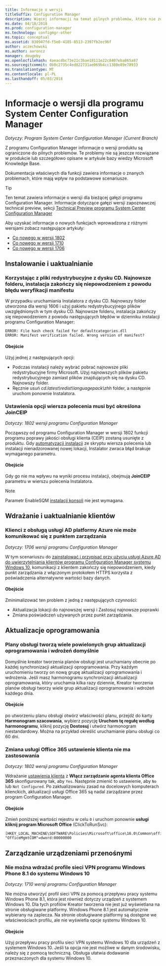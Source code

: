 ```yaml
---
title: Informacje o wersji
titleSuffix: Configuration Manager
description: Więcej informacji na temat pilnych problemów, które nie zostały jeszcze rozwiązane w produkcie lub omówione w artykule bazy wiedzy Microsoft Knowledge Base.
ms.date: 04/18/2018
ms.prod: configuration-manager
ms.technology: configmgr-other
ms.topic: conceptual
ms.assetid: 030947fd-f5e0-4185-8513-2397fb2ec96f
author: aczechowski
ms.author: aaroncz
manager: dougeby
ms.openlocfilehash: 4aeacdbc73e21c3bae18111e22c8407eba865a87
ms.sourcegitcommit: 0b0c2735c4ed822731ae069b4cc1380e89e78933
ms.translationtype: MT
ms.contentlocale: pl-PL
ms.lasthandoff: 05/03/2018
---
```

# <a name="release-notes-for-system-center-configuration-manager"></a>Informacje o wersji dla programu System Center Configuration Manager

*Dotyczy: Program System Center Configuration Manager (Current Branch)*

Z programu Configuration Manager informacje o wersji produktu są ograniczone do pilnych problemów. Te problemy nie są jeszcze rozwiązane w produkcie lub szczegółowo opisane w artykule bazy wiedzy Microsoft Knowledge Base.  

Dokumentacja właściwych dla funkcji zawiera informacje o znanych problemach, które mają wpływ na podstawowe scenariusze.  

> [!TIP]  
>  Ten temat zawiera informacje o wersji dla bieżącej gałęzi programu Configuration Manager. Informacje dotyczące gałęzi wersji zapoznawczej technical preview, sekcji [Technical Preview programu System Center Configuration Manager](../../../../core/get-started/technical-preview.md)  

Aby uzyskać informacje o nowych funkcjach wprowadzona z różnymi wersjami zobacz następujące artykuły:
- [Co nowego w wersji 1802](/sccm/core/plan-design/changes/whats-new-in-version-1802)
- [Co nowego w wersji 1710](/sccm/core/plan-design/changes/whats-new-in-version-1710)
- [Co nowego w wersji 1706](/sccm/core/plan-design/changes/whats-new-in-version-1706)  



## <a name="setup-and-upgrade"></a>Instalowanie i uaktualnianie  


### <a name="when-using-redistributable-files-from-the-cdlatest-folder-setup-fails-with-a-manifest-verification-error"></a>Korzystając z pliki redystrybucyjne z dysku CD. Najnowsze folderu, instalacja zakończy się niepowodzeniem z powodu błędu weryfikacji manifestu
<!-- 510080, 490569  -->

W przypadku uruchamiania Instalatora z dysku CD. Najnowszy folder utworzona dla wersji 1606 i użyj pakietu redystrybucyjnego plików uwzględnionych w tym dysku CD. Najnowsze folderu, instalacja zakończy się niepowodzeniem z powodu następujących błędów w dzienniku instalacji programu Configuration Manager:

  `ERROR: File hash check failed for defaultcategories.dll`  
  `ERROR: Manifest verification failed. Wrong version of manifest?`

#### <a name="workaround"></a>Obejście
Użyj jednej z następujących opcji:
 - Podczas instalacji należy wybrać pobrać najnowsze pliki redystrybucyjne firmy Microsoft. Użyj najnowszych plików pakietu redystrybucyjnego zamiast plików znajdujących się na dysku CD. Najnowszy folder.
 - Ręcznie usuń *cd.latest\redist\languagepack\zhh* folder, a następnie uruchom ponownie Instalatora.


### <a name="setup-command-line-option-joinceip-must-be-specified"></a>Ustawienia opcji wiersza polecenia musi być określona JoinCEIP
<!--510806-->
*Dotyczy: 1802 wersji programu Configuration Manager*

Począwszy od programu Configuration Manager w wersji 1802 funkcji programu poprawy jakości obsługi klienta (CEIP) zostaną usunięte z produktu. Gdy [automatyzacji instalacji](/sccm/core/servers/deploy/install/command-line-options-for-setup) ze skryptu wiersza polecenia lub instalacji nienadzorowanej nowej lokacji, Instalator zwraca błąd brakuje wymaganego parametru. 

#### <a name="workaround"></a>Obejście
Gdy go nie ma wpływu na wyniki procesu instalacji, obejmują **JoinCEIP** parametru w wierszu polecenia Instalatora.

 > [!Note]  
 > Parametr EnableSQM [instalacji konsoli](/sccm/core/servers/deploy/install/install-consoles) nie jest wymagana.



<!-- ## Backup and recovery  -->


## <a name="client-deployment-and-upgrade"></a>Wdrażanie i uaktualnianie klientów

### <a name="azure-ad-enabled-clients-cant-communicate-with-management-point"></a>Klienci z obsługą usługi AD platformy Azure nie może komunikować się z punktem zarządzania
<!--501089-->
*Dotyczy: 1706 wersji programu Configuration Manager*
<!--also fixed in 1710 HFRU-->
W tym scenariuszu do [zainstalować i przypisać przy użyciu usługi Azure AD do uwierzytelniania klientów programu Configuration Manager systemu Windows 10](/sccm/core/clients/deploy/deploy-clients-cmg-azure), komunikacji z klientem zakończy się niepowodzeniem, kiedy punkt zarządzania z włączonym protokołem HTTPS korzysta z poświadczenia alternatywne wartości bazy danych. 

#### <a name="workaround"></a>Obejście
Zminimalizować ten problem z jedną z następujących czynności:
- Aktualizacja lokacji do najnowszej wersji i Zastosuj najnowsze poprawki
- Zmiana poświadczeń używanych przez punkt zarządzania.


<!-- ## Operating system deployment  -->



## <a name="software-updates"></a>Aktualizacje oprogramowania

### <a name="servicing-plans-create-many-duplicate-software-update-groups-and-deployments-by-default"></a>Plany obsługi tworzą wiele powielonych grup aktualizacji oprogramowania i wdrożeń domyślnie  
<!-- 474326 -->
Domyślnie kreator tworzenia planów obsługi jest uruchamiany obecnie po każdej synchronizacji aktualizacji oprogramowania. Przy każdym uruchomieniu tworzy on nową grupę aktualizacji oprogramowania i wdrożenia. Jeśli masz harmonogramu synchronizacji aktualizacji oprogramowania, który uruchamia kilka razy dziennie, Kreator tworzenia planów obsługi tworzy wiele grup aktualizacji oprogramowania i wdrożeń każdego dnia.  

#### <a name="workaround"></a>Obejście
 po utworzeniu planu obsługi otwórz właściwości planu, przejdź do karty **Harmonogram szacowania**, wybierz pozycję **Uruchom tę regułę według harmonogramu**, kliknij pozycję **Dostosuj** i utwórz harmonogram niestandardowy. Można na przykład określić uruchamianie planu obsługi co 60 dni.  


### <a name="changing-office-365-client-setting-doesnt-apply"></a>Zmiana usługi Office 365 ustawienie klienta nie ma zastosowania 
<!--511551-->
*Dotyczy: 1802 wersji programu Configuration Manager*  

Wdrażanie [ustawienia klienta](/sccm/core/clients/deploy/about-client-settings#enable-management-of-the-office-365-client-agent) z **Włącz zarządzanie agenta klienta Office 365** skonfigurowany tak, aby `Yes`. Następnie zmienić to ustawienie, aby `No` lub `Not Configured`. Po zaktualizowaniu zasad na docelowych komputerach klienckich, aktualizacji usługi Office 365 są nadal zarządzane przez program Configuration Manager. 

#### <a name="workaround"></a>Obejście
Zmień poniższej wartości rejestru w celu `0` i uruchom ponownie **usługi kliknij program Microsoft Office** (ClickToRunSvc):

```
[HKEY_LOCAL_MACHINE\SOFTWARE\Policies\Microsoft\office\16.0\Common\officeupdate]
"OfficeMgmtCOM"=dword:00000000
```



## <a name="mobile-device-management"></a>Zarządzanie urządzeniami przenośnymi  

### <a name="you-can-no-longer-deploy-windows-phone-81-vpn-profiles-to-windows-10"></a>Nie można wdrażać profile sieci VPN programu Windows Phone 8.1 do systemu Windows 10
<!-- 503274  -->
*Dotyczy: 1710 wersji programu Configuration Manager*

Nie można utworzyć profil sieci VPN za pomocą przepływu pracy systemu Windows Phone 8.1, która jest również dotyczy urządzeń z systemem Windows 10. Dla tych profilów Kreator tworzenia nie jest już wyświetlana na stronie obsługiwane platformy. Windows Phone 8.1 jest automatycznie wybierany na zaplecza. Na stronie obsługiwane platformy są dostępne we właściwościach profilu, ale nie wyświetla opcje systemu Windows 10.

#### <a name="workaround"></a>Obejście
 Użyj przepływu pracy profilu sieci VPN systemu Windows 10 dla urządzeń z systemem Windows 10. Jeśli ta opcja nie jest możliwe w danym środowisku, należy się z pomocą techniczną. Obsługa ułatwia dodawanie przeznaczonych dla systemu Windows 10.



<!-- ## Reports and monitoring    -->
<!-- ## Conditional access   -->
<!-- ## Endpoint Protection -->
